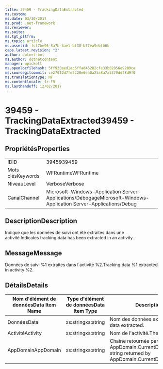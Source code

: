 ```yaml
---
title: 39459 - TrackingDataExtracted
ms.custom: 
ms.date: 03/30/2017
ms.prod: .net-framework
ms.reviewer: 
ms.suite: 
ms.tgt_pltfrm: 
ms.topic: article
ms.assetid: fcf7be96-8a7b-4ae1-bf38-b77ea9ebfb6b
caps.latest.revision: "2"
author: dotnet-bot
ms.author: dotnetcontent
manager: wpickett
ms.openlocfilehash: 5ff930eed1ac5ffad46282cfe33b02056e9289ca
ms.sourcegitcommit: ce279f2d7fe2220e6ea0a25a8a7a5370ddf8d9f0
ms.translationtype: MT
ms.contentlocale: fr-FR
ms.lasthandoff: 12/02/2017
---
```

# <a name="39459---trackingdataextracted"></a><span data-ttu-id="4122c-102">39459 - TrackingDataExtracted</span><span class="sxs-lookup"><span data-stu-id="4122c-102">39459 - TrackingDataExtracted</span></span>
## <a name="properties"></a><span data-ttu-id="4122c-103">Propriétés</span><span class="sxs-lookup"><span data-stu-id="4122c-103">Properties</span></span>  
  
|||  
|-|-|  
|<span data-ttu-id="4122c-104">ID</span><span class="sxs-lookup"><span data-stu-id="4122c-104">ID</span></span>|<span data-ttu-id="4122c-105">39459</span><span class="sxs-lookup"><span data-stu-id="4122c-105">39459</span></span>|  
|<span data-ttu-id="4122c-106">Mots clés</span><span class="sxs-lookup"><span data-stu-id="4122c-106">Keywords</span></span>|<span data-ttu-id="4122c-107">WFRuntime</span><span class="sxs-lookup"><span data-stu-id="4122c-107">WFRuntime</span></span>|  
|<span data-ttu-id="4122c-108">Niveau</span><span class="sxs-lookup"><span data-stu-id="4122c-108">Level</span></span>|<span data-ttu-id="4122c-109">Verbose</span><span class="sxs-lookup"><span data-stu-id="4122c-109">Verbose</span></span>|  
|<span data-ttu-id="4122c-110">Canal</span><span class="sxs-lookup"><span data-stu-id="4122c-110">Channel</span></span>|<span data-ttu-id="4122c-111">Microsoft-Windows-Application Server-Applications/Débogage</span><span class="sxs-lookup"><span data-stu-id="4122c-111">Microsoft-Windows-Application Server-Applications/Debug</span></span>|  
  
## <a name="description"></a><span data-ttu-id="4122c-112">Description</span><span class="sxs-lookup"><span data-stu-id="4122c-112">Description</span></span>  
 <span data-ttu-id="4122c-113">Indique que les données de suivi ont été extraites dans une activité.</span><span class="sxs-lookup"><span data-stu-id="4122c-113">Indicates tracking data has been extracted in an activity.</span></span>  
  
## <a name="message"></a><span data-ttu-id="4122c-114">Message</span><span class="sxs-lookup"><span data-stu-id="4122c-114">Message</span></span>  
 <span data-ttu-id="4122c-115">Données de suivi %1 extraites dans l'activité %2.</span><span class="sxs-lookup"><span data-stu-id="4122c-115">Tracking data %1 extracted in activity %2.</span></span>  
  
## <a name="details"></a><span data-ttu-id="4122c-116">Détails</span><span class="sxs-lookup"><span data-stu-id="4122c-116">Details</span></span>  
  
|<span data-ttu-id="4122c-117">Nom d'élément de données</span><span class="sxs-lookup"><span data-stu-id="4122c-117">Data Item Name</span></span>|<span data-ttu-id="4122c-118">Type d'élément de données</span><span class="sxs-lookup"><span data-stu-id="4122c-118">Data Item Type</span></span>|<span data-ttu-id="4122c-119">Description</span><span class="sxs-lookup"><span data-stu-id="4122c-119">Description</span></span>|  
|--------------------|--------------------|-----------------|  
|<span data-ttu-id="4122c-120">Données</span><span class="sxs-lookup"><span data-stu-id="4122c-120">Data</span></span>|<span data-ttu-id="4122c-121">xs:string</span><span class="sxs-lookup"><span data-stu-id="4122c-121">xs:string</span></span>|<span data-ttu-id="4122c-122">Nom des données extraites.</span><span class="sxs-lookup"><span data-stu-id="4122c-122">The name of the data extracted.</span></span>|  
|<span data-ttu-id="4122c-123">Activité</span><span class="sxs-lookup"><span data-stu-id="4122c-123">Activity</span></span>|<span data-ttu-id="4122c-124">xs:string</span><span class="sxs-lookup"><span data-stu-id="4122c-124">xs:string</span></span>|<span data-ttu-id="4122c-125">Nom de l'activité.</span><span class="sxs-lookup"><span data-stu-id="4122c-125">The name of the activity.</span></span>|  
|<span data-ttu-id="4122c-126">AppDomain</span><span class="sxs-lookup"><span data-stu-id="4122c-126">AppDomain</span></span>|<span data-ttu-id="4122c-127">xs:string</span><span class="sxs-lookup"><span data-stu-id="4122c-127">xs:string</span></span>|<span data-ttu-id="4122c-128">Chaîne retournée par AppDomain.CurrentDomain.FriendlyName.</span><span class="sxs-lookup"><span data-stu-id="4122c-128">The string returned by AppDomain.CurrentDomain.FriendlyName.</span></span>|
